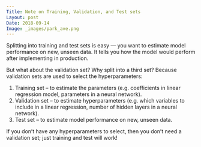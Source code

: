 ```yaml
---
Title: Note on Training, Validation, and Test sets
Layout: post
Date: 2018-09-14
Image: _images/park_ave.png
---
```


Splitting into training and test sets is easy — you want to estimate model performance on new, unseen data.  It tells you how the model would perform after implementing in production.

But what about the validation set?  Why split into a third set?  Because validation sets are used to select the hyperparameters:

1. Training set – to estimate the parameters (e.g. coefficients in linear regression model, parameters in a neural network).
2. Validation set – to estimate hyperparameters (e.g. which variables to include in a linear regression, number of hidden layers in a neural network).
3. Test set – to estimate model performance on new, unseen data.

If you don’t have any hyperparameters to select, then you don’t need a validation set; just training and test will work!